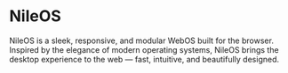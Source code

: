 # NileOS
NileOS is a sleek, responsive, and modular WebOS built for the browser. Inspired by the elegance of modern operating systems, NileOS brings the desktop experience to the web — fast, intuitive, and beautifully designed.
